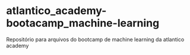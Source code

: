 # atlantico_academy-bootacamp_machine-learning
Repositório para arquivos do bootcamp de machine learning da atlantico academy
